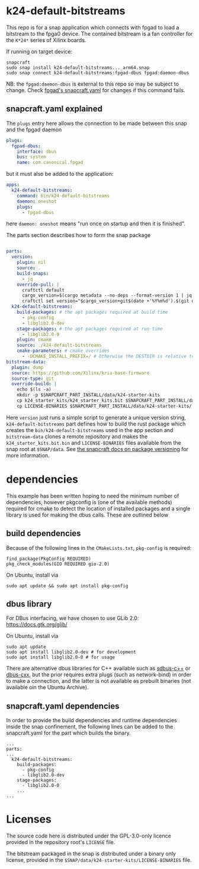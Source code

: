 # k24-default-bitstreams

This repo is for a snap application which connects with fpgad to load a bitstream to the fpga0 device.
The contained bitstream is a fan controller for the `K*24*` series of Xilinx boards.

If running on target device:

```shell
snapcraft
sudo snap install k24-default-bitstreams..._arm64.snap
sudo snap connect k24-default-bitstreams:fpgad-dbus fpgad:daemon-dbus
```

NB: the `fpgad:daemon-dbus` is external to this repo so may be subject to change.
Check [fpgad's snapcraft.yaml](https://github.com/canonical/fpgad/blob/main/snap/snapcraft.yaml) for changes if this
command fails.

## snapcraft.yaml explained

The `plugs` entry here allows the connection to be made between this snap and the fpgad daemon

```yaml
plugs:
  fgpad-dbus:
    interface: dbus
    bus: system
    name: com.canonical.fpgad
```

but it must also be added to the application:

```yaml
apps:
  k24-default-bitstreams:
    command: bin/k24-default-bitstreams
    daemon: oneshot
    plugs:
      - fpgad-dbus
```

here `daemon: oneshot` means "run once on startup and then it is finished".

The parts section describes how to form the snap package

```yaml

parts:
  version:
    plugin: nil
    source: .
    build-snaps:
      - jq
    override-pull: |
      craftctl default
      cargo_version=$(cargo metadata --no-deps --format-version 1 | jq -r .packages[0].version)
      craftctl set version="$cargo_version+git$(date +'%Y%m%d').$(git describe --always --exclude '*')"
  k24-default-bitstreams:
    build-packages: # the apt packages required at build time
      - pkg-config
      - libglib2.0-dev
    stage-packages: # the apt packages required at run time
      - libglib2.0-0
    plugin: cmake
    source: ./k24-default-bitstreams
    cmake-parameters: # cmake overrides
      - -DCMAKE_INSTALL_PREFIX=/ # Otherwise the DESTDIR is relative to $SNAPCRAFT_PART_INSTALL/usr/local/
bitstream-data:
  plugin: dump
  source: https://github.com/Xilinx/kria-base-firmware
  source-type: git
  override-build: |
    echo $(ls -a)
    mkdir -p $SNAPCRAFT_PART_INSTALL/data/k24-starter-kits
    cp k24_starter_kits/k24_starter_kits.bit $SNAPCRAFT_PART_INSTALL/data/k24-starter-kits/
    cp LICENSE-BINARIES $SNAPCRAFT_PART_INSTALL/data/k24-starter-kits/
```

Here `version` just runs a simple script to generate a unique version string, `k24-default-bitstreams` part defines how
to build the rust package which creates the `bin/k24-default-bitstreams` used in the app section and `bitstream-data`
clones a remote repository and makes the `k24_starter_kits.bit.bin` and `LICENSE-BINARIES` files available from the snap
root at `$SNAP/data`.
See [the snapcraft docs on package versioning](https://documentation.ubuntu.com/snapcraft/stable/how-to/crafting/configure-package-information/)
for more information.

# dependencies

This example has been written hoping to need the minimum number of dependencies, however pkgconfig is (one of the available methods) required for cmake to detect the location of installed packages and a single library is used for making the dbus calls. These are outlined below

## build dependencies

Because of the following lines in the `CMakeLists.txt`, `pkg-config` is required:
```
find_package(PkgConfig REQUIRED)
pkg_check_modules(GIO REQUIRED gio-2.0)
```

On Ubuntu, install via
```
sudo apt update && sudo apt install pkg-config
```

## dbus library

For DBus interfacing, we have chosen to use
GLib 2.0: https://docs.gtk.org/glib/

On Ubuntu, install via

```shell
sudo apt update
sudo apt install libglib2.0-dev # for development
sudo apt install libglib2.0-0 # for usage
```

There are alternative dbus libraries for C++ available such as [sdbus-c++](https://github.com/Kistler-Group/sdbus-cpp)
or [dbus-cxx](https://dbus-cxx.github.io/), but the prior requires extra plugs (such as network-bind) in order to make a
connection, and the latter is not available as prebuilt binaries (not available oin the Ubuntu Archive).

## snapcraft.yaml dependencies

In order to provide the build dependencies and runtime dependencies inside the snap confinement, the following lines can be added to the snapcraft.yaml for the part which builds the binary.
```
...
parts:
...
  k24-default-bitstreams:
    build-packages:
      - pkg-config
      - libglib2.0-dev
    stage-packages:
      - libglib2.0-0
    ...
...
```

# Licenses

The source code here is distributed under the GPL-3.0-only licence provided in the repository root's `LICENSE` file.

The bitstream packaged in the snap is distributed under a binary only license, provided in the
`$SNAP/data/k24-starter-kits/LICENSE-BINARIES` file.
